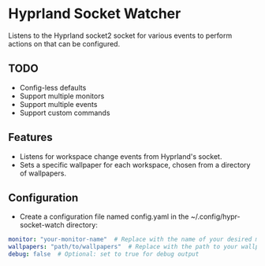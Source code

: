 # Hyprland Socket Watcher

Listens to the Hyprland socket2 socket for various events to perform actions on that can be configured.

## TODO

- Config-less defaults
- Support multiple monitors
- Support multiple events
- Support custom commands

## Features

- Listens for workspace change events from Hyprland's socket.
- Sets a specific wallpaper for each workspace, chosen from a directory of wallpapers.

## Configuration
- Create a configuration file named config.yaml in the ~/.config/hypr-socket-watch directory:

```yaml
monitor: "your-monitor-name"  # Replace with the name of your desired monitor
wallpapers: "path/to/wallpapers"  # Replace with the path to your wallpapers directory
debug: false  # Optional: set to true for debug output
```
